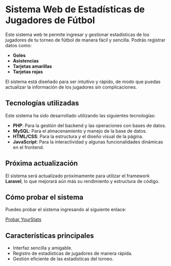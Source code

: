 # Sistema Web de Estadísticas de Jugadores de Fútbol

Este sistema web te permite ingresar y gestionar estadísticas de los jugadores de tu torneo de fútbol de manera fácil y sencilla. Podrás registrar datos como:

- **Goles**
- **Asistencias**
- **Tarjetas amarillas**
- **Tarjetas rojas**

El sistema está diseñado para ser intuitivo y rápido, de modo que puedas actualizar la información de los jugadores sin complicaciones.

## Tecnologías utilizadas
Este sistema ha sido desarrollado utilizando las siguientes tecnologías:

- **PHP**: Para la gestión del backend y las operaciones con bases de datos.
- **MySQL**: Para el almacenamiento y manejo de la base de datos.
- **HTML/CSS**: Para la estructura y el diseño visual de la página.
- **JavaScript**: Para la interactividad y algunas funcionalidades dinámicas en el frontend.

## Próxima actualización
El sistema será actualizado próximamente para utilizar el framework **Laravel**, lo que mejorará aún más su rendimiento y estructura de código.

## Cómo probar el sistema
Puedes probar el sistema ingresando al siguiente enlace:

[Probar YourStats](http://yourstats.000.pe)

## Características principales
- Interfaz sencilla y amigable.
- Registro de estadísticas de jugadores de manera rápida.
- Gestión eficiente de las estadísticas del torneo.
